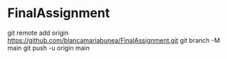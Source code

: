 # FinalAssignment
git remote add origin https://github.com/blancamariabunea/FinalAssignment.git
git branch -M main
git push -u origin main
